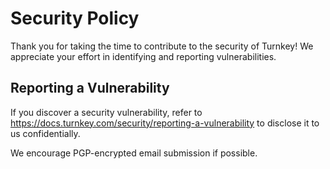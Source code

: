 # Security Policy

Thank you for taking the time to contribute to the security of Turnkey! We appreciate your effort in identifying and reporting vulnerabilities.

## Reporting a Vulnerability

If you discover a security vulnerability, refer to https://docs.turnkey.com/security/reporting-a-vulnerability to disclose it to us confidentially.

We encourage PGP-encrypted email submission if possible.
